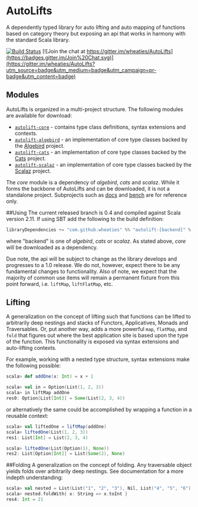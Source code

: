AutoLifts
=========

A dependently typed library for auto lifting and auto mapping of functions based on category theory but exposing an api that works in harmony with the standard Scala library.

[![Build Status](https://secure.travis-ci.org/wheaties/AutoLifts.png)](http://travis-ci.org/wheaties/AutoLifts) [![Join the chat at https://gitter.im/wheaties/AutoLifts](https://badges.gitter.im/Join%20Chat.svg)](https://gitter.im/wheaties/AutoLifts?utm_source=badge&utm_medium=badge&utm_campaign=pr-badge&utm_content=badge)

## Modules
AutoLifts is organized in a multi-project structure. The following modules are available for download: 

 * [`autolift-core`](https://github.com/wheaties/AutoLifts/tree/0.5/autolift-core/) - contains type class definitions, syntax extensions and contexts.
 * [`autolift-algebird`](https://github.com/wheaties/AutoLifts/tree/0.5/autolift-algebird) - an implementation of core type classes backed by the [Algebird](https://github.com/twitter/algebird) project.
 * [`autolift-cats`](https://github.com/wheaties/AutoLifts/tree/0.5/autolift-cats) - an implementation of core type classes backed by the [Cats](https://github.com/non/cats/) project.
 * [`autolift-scalaz`](https://github.com/wheaties/AutoLifts/tree/0.5/autolift-scalaz) - an implementation of core type classes backed by the [Scalaz](https://github.com/scalaz/scalaz/) project.

The *core* module is a dependency of *algebird*, *cats* and *scalaz*. While it forms the backbone of AutoLifts and can be downloaded, it is not a standalone project. Subprojects such as [docs](https://github.com/wheaties/AutoLifts/tree/0.5/docs) and [bench](https://github.com/wheaties/AutoLifts/tree/0.5/bench) are for reference only.

##Using
The current released branch is 0.4 and compiled against Scala version 2.11. If using SBT add the following to the build definition:

```scala
libraryDependencies += "com.github.wheaties" %% "autolift-[backend]" % "0.4"
```

where "backend" is one of *algebird*, *cats* or *scalaz*. As stated above, *core* will be downloaded as a dependency.

Due note, the api will be subject to change as the library develops and progresses to a 1.0 release. We do not, however, expect there to be any fundamental changes to functionality. Also of note, we expect that the majority of common use items will remain a permanent fixture from this point forward, i.e. `liftMap`, `liftFlatMap`, etc.

## Lifting
A generalization on the concept of lifting such that functions can be lifted to arbitrarily deep nestings and stacks of Functors, Applicatives, Monads and Traversables. Or, put another way, adds a more powerful `map`, `flatMap`, and `fold` that figures out where the best application site is based upon the type of the function. This functionality is exposed via syntax extensions and auto-lifting contexts.

For example, working with a nested type structure, syntax extensions make the following possible:

```scala
scala> def addOne(x: Int) = x + 1

scala> val in = Option(List(1, 2, 3))
scala> in liftMap addOne
res0: Option[List[Int]] = Some(List(2, 3, 4))
```

or alternatively the same could be accomplished by wrapping a function in a reusable context:

```scala
scala> val liftedOne = liftMap(addOne)
scala> liftedOne(List(1, 2, 3))
res1: List[Int] = List(2, 3, 4)

scala> liftedOne(List(Option(1), None))
res2: List[Option[Int]] = List(Some(2), None)
```

##Folding
A generalization on the concept of folding. Any traversable object yields folds over arbitrarily deep nestings. See documentation for a more indepth understanding:

```scala
scala> val nested = List(List("1", "2", "3"), Nil, List("4", "5", "6"))
scala> nested.foldWith{ x: String => x.toInt }
res4: Int = 21
```
